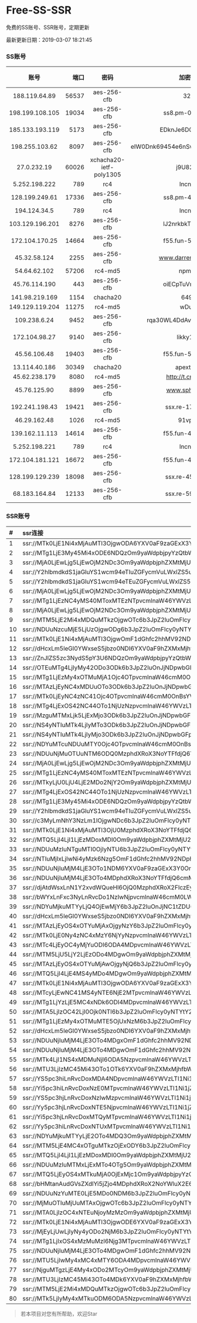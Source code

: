 # Free-SS-SSR

免费的SS账号、SSR账号，定期更新

最新更新日期：2019-03-07 18:21:45 

### SS账号

|账号|端口|密码|加密方式|更新时间|国家|
|:-----:|-----:|:----:|:----:|:----:|:----:|
|188.119.64.89|56537|aes-256-cfb|3200|18:17:13|RU|
|198.199.108.105|19034|aes-256-cfb|ss8.pm-05716410|18:17:04|US|
|185.133.193.119|5173|aes-256-cfb|EDknJe6D06EoWDaw|18:17:14|US|
|198.255.103.62|8097|aes-256-cfb|eIW0Dnk69454e6nSwuspv9DmS201tQ0D|18:17:12|US|
|27.0.232.19|60026|xchacha20-ietf-poly1305|j9U82U53|18:17:12|HK|
|5.252.198.222|789|rc4|lncn.org|18:17:15|JP|
|128.199.249.61|17336|aes-256-cfb|ss8.pm-43407054|18:17:06|SG|
|194.124.34.5|789|rc4|lncn.org|18:17:13|JP|
|103.129.196.201|8276|aes-256-cfb|lJ2nrkbkTYA30wv0|18:17:05|US|
|172.104.170.25|14664|aes-256-cfb|f55.fun-53676794|18:17:06|SG|
|45.32.58.124|2255|aes-256-cfb|www.darrenliuwei.com|18:17:13|JP|
|54.64.62.102|57206|rc4-md5|npmTCK|18:17:05|JP|
|45.76.114.190|443|aes-256-cfb|oiECpTuVmLLxk4Ts|18:17:17|AU|
|141.98.219.169|1154|chacha20|64968|18:17:15|US|
|149.129.119.204|11275|rc4-md5|wDu1Bj|18:17:14|HK|
|109.238.6.24|9452|aes-256-cfb|rqa30WL4DdAvgIFG6Fs3znzTa|18:17:16|FR|
|172.104.98.27|9140|aes-256-cfb|likky1415|18:17:16|JP|
|45.56.106.48|19403|aes-256-cfb|f55.fun-55549591|18:17:04|US|
|13.114.40.186|30349|chacha20|apext2019|18:17:12|JP|
|45.62.238.179|8080|rc4-md5|http://t.cn/EGJIyrl|18:17:14|CA|
|45.76.125.90|8899|aes-256-cfb|www.sphard.com|18:17:17|AU|
|192.241.198.43|19421|aes-256-cfb|ssx.re-17128013|18:17:05|US|
|46.29.162.48|1026|rc4-md5|91vpn.cf|18:17:14|RU|
|139.162.11.113|14614|aes-256-cfb|f55.fun-49472003|18:17:06|SG|
|5.252.198.221|789|rc4|lncn.org|18:17:15|JP|
|172.104.181.121|16672|aes-256-cfb|f55.fun-41734869|18:17:06|SG|
|128.199.129.239|18098|aes-256-cfb|ssx.re-45997655|18:17:06|SG|
|68.183.164.84|12133|aes-256-cfb|ssx.re-59904626|18:17:06|US|


### SSR账号

|#|ssr连接|
|:-----|:-----|
|1|ssr://MTk0LjE1Ni4xMjAuMTI3OjgwODA6YXV0aF9zaGExX3Y0OnJjNC1tZDU6aHR0cF9zaW1wbGU6YUhSMGNEb3ZMM1F1WTI0dlJVZEtTWGx5YkEvP29iZnNwYXJhbT1NVERsaFlNeGRPYXpxT1dHakRwb2RIUndPaTh2ZEM1amJpOUZSMHBKZVhKcyZwcm90b3BhcmFtPWRDNXRaUzlUVTFKVFZVSSZyZW1hcmtzPVUxTlNWRTlQVEY5T2IyUmxPdVctdC1XYnZTQSZncm91cD1WMWRYTGxOVFVsUlBUMHd1UTA5Tg|
|2|ssr://MTg1LjE3My45Mi4xODE6NDQzOm9yaWdpbjpyYzQtbWQ1OnBsYWluOmMzTnpjblV1YVdOMS8_cmVtYXJrcz1VMU5TVkU5UFRGOU9iMlJsT3VTX2hPZTlsLWFXcnlBJmdyb3VwPVYxZFhMbE5UVWxSUFQwd3VRMDlO|
|3|ssr://MjA0LjEwLjg5LjEwOjM2NDc3Om9yaWdpbjphZXMtMjU2LWNmYjpwbGFpbjpNVEl6TkRVMi8_cmVtYXJrcz1VMU5TVkU5UFRGOU9iMlJsT3VlLWp1V2J2U0EmZ3JvdXA9VjFkWExsTlRVbFJQVDB3dVEwOU4|
|4|ssr://Y2hlbmdkdS1jaGluYS1wcm94eTIuZGFycmVuLWxlZS5uZXQ6ODA4MTpvcmlnaW46cmM0LW1kNTpwbGFpbjpPREE0TVEvP3JlbWFya3M9VTFOU1ZFOVBURjlPYjJSbE91V2JtLVczbmVlY2dlYUlrT21EdmVXNGdpRG5sTFhrdjZFJmdyb3VwPVYxZFhMbE5UVWxSUFQwd3VRMDlO|
|5|ssr://Y2hlbmdkdS1jaGluYS1wcm94eTEuZGFycmVuLWxlZS5uZXQ6ODA4MTpvcmlnaW46cmM0LW1kNTpwbGFpbjpPREE0TVEvP3JlbWFya3M9VTFOU1ZFOVBURjlPYjJSbE91V2JtLVczbmVlY2dlYUlrT21EdmVXNGdpRG5sTFhrdjZFJmdyb3VwPVYxZFhMbE5UVWxSUFQwd3VRMDlO|
|6|ssr://MjA0LjEwLjg5LjEwOjM2NDc3Om9yaWdpbjphZXMtMjU2LWNmYjpwbGFpbjpNVEl6TkRVMi8_cmVtYXJrcz1VMU5TVkU5UFRGOU9iMlJsT3VlLWp1V2J2U0EmZ3JvdXA9VjFkWExsTlRVbFJQVDB3dVEwOU4|
|7|ssr://MTg1LjEzNC4yMS40MToxMTEzNTpvcmlnaW46YWVzLTI1Ni1jZmI6cGxhaW46WldSbmEyVmkvP3JlbWFya3M9VTFOU1ZFOVBURjlPYjJSbE91aUxzZVdidlNBJmdyb3VwPVYxZFhMbE5UVWxSUFQwd3VRMDlO|
|8|ssr://MjA0LjEwLjg5LjEwOjM2NDc3Om9yaWdpbjphZXMtMjU2LWNmYjpwbGFpbjpNVEl6TkRVMi8_cmVtYXJrcz1VMU5TVkU5UFRGOU9iMlJsT3VlLWp1V2J2U0EmZ3JvdXA9VjFkWExsTlRVbFJQVDB3dVEwOU4|
|9|ssr://MTM5LjE2Mi4xMDQuMTkzOjgwOTc6b3JpZ2luOmFlcy0yNTYtY2ZiOnBsYWluOlpVbFhNRVJ1YXpZNU5EVTBaVFp1VTNkMWMzQjJPVVJ0VXpJd01YUlJNRVEvP29iZnNwYXJhbT1NVERsaFlNeGRPYXpxT1dHakRwb2RIUndPaTh2ZEM1amJpOUZSMHBKZVhKcyZwcm90b3BhcmFtPWRDNXRaUzlUVTFKVFZVSSZyZW1hcmtzPVUxTlNWRTlQVEY5T2IyUmxPdWFYcGVhY3JDRGt1SnprdXF6cGc3M2xrNEhsdDUzbGpMcE1hVzV2WkdYbWxiRG1qYTdrdUszbHY0TSZncm91cD1WMWRYTGxOVFVsUlBUMHd1UTA5Tg|
|10|ssr://NDUuNzcuMjE5LjUzOjgwODg6b3JpZ2luOmFlcy0yNTYtY2ZiOnBsYWluOk9ETXpORGN6T0RFLz9vYmZzcGFyYW09VG05dVpRJnByb3RvcGFyYW09VG05dVpRJnJlbWFya3M9VTFOU1ZFOVBURjlPYjJSbE91ZS1qdVdidlNEbWxyRG1zNzNvcGJfbHQ1N25tcTdtbHFfbGphSG5pYm5udTdSRGFHOXZjR0htbGJEbWphN2t1SzNsdjRNJmdyb3VwPVYxZFhMbE5UVWxSUFQwd3VRMDlO|
|11|ssr://MTk0LjE1Ni4xMjAuMTI3OjgwOmF1dGhfc2hhMV92NDpyYzQtbWQ1Omh0dHBfc2ltcGxlOmRDNXRaUzlUVTFKVFZVSS8_b2Jmc3BhcmFtPTVMdVk2TFM1VTFOUzVyT281WWFNT21oMGRIQTZMeTkwTG1OdUwwVkhTa2w1Y213JnByb3RvcGFyYW09ZEM1dFpTOVRVMUpUVlVJJnJlbWFya3M9VTFOU1ZFOVBURjlPYjJSbE91Vy10LVdidlNBJmdyb3VwPVYxZFhMbE5UVWxSUFQwd3VRMDlO|
|12|ssr://dHcxLm5leGl0YWxseS5jbzo0NDI6YXV0aF9hZXMxMjhfc2hhMTphZXMtMTI4LWN0cjpwbGFpbjpjbm93VkZOUlVpRkpLaVpqUkNNM0pRLz9yZW1hcmtzPVUxTlNWRTlQVEY5T2IyUmxPdVdQc09hNXZ1ZWNnU0RrdUszbGpZN25sTFhrdjZFb1NHbE9aWFFwNXBXdzVvMnU1TGl0NWItRCZncm91cD1WMWRYTGxOVFVsUlBUMHd1UTA5Tg|
|13|ssr://ZnJlZS5zc3NydS5pY3U6NDQzOm9yaWdpbjpyYzQtbWQ1Omh0dHBfc2ltcGxlOmMzTnpjblV1YVdOMS8_b2Jmc3BhcmFtPVRtOXVaUSZwcm90b3BhcmFtPVRtOXVaUSZyZW1hcmtzPVUxTlNWRTlQVEY5T2IyUmxPdVNfaE9lOWwtYVdyeUEmZ3JvdXA9VjFkWExsTlRVbFJQVDB3dVEwOU4|
|14|ssr://OTEuMTg4LjIyMy42ODo3ODk6b3JpZ2luOnJjNDpwbGFpbjpiRzVqYmk1dmNtYy8_cHJvdG9wYXJhbT1UbTl1WlEmcmVtYXJrcz1VMU5TVkU5UFRGOU9iMlJsT3VXY24taUFzLVdGdGlBJmdyb3VwPVYxZFhMbE5UVWxSUFQwd3VRMDlO|
|15|ssr://MTg1LjEzMy4xOTMuMjA1Ojc4OTpvcmlnaW46cmM0OnBsYWluOmJHNWpiaTV2Y21jLz9wcm90b3BhcmFtPVRtOXVaUSZyZW1hcmtzPVUxTlNWRTlQVEY5T2IyUmxPdW1tbWVhNHJ5QSZncm91cD1WMWRYTGxOVFVsUlBUMHd1UTA5Tg|
|16|ssr://MTAzLjEyNC4xMDUuOTo3ODk6b3JpZ2luOnJjNDpwbGFpbjpiRzVqYmk1dmNtYy8_cHJvdG9wYXJhbT1UbTl1WlEmcmVtYXJrcz1VMU5TVkU5UFRGOU9iMlJsT3VTNm11V2txdVdjc09XTXVpQSZncm91cD1WMWRYTGxOVFVsUlBUMHd1UTA5Tg|
|17|ssr://MTk0LjEyNC4zNC41Ojc4OTpvcmlnaW46cmM0OnBsYWluOmJHNWpiaTV2Y21jLz9wcm90b3BhcmFtPVRtOXVaUSZyZW1hcmtzPVUxTlNWRTlQVEY5T2IyUmxPdWVSbnVXanF5QSZncm91cD1WMWRYTGxOVFVsUlBUMHd1UTA5Tg|
|18|ssr://MTg4LjExOS42NC44OTo1NjUzNzpvcmlnaW46YWVzLTI1Ni1jZmI6cGxhaW46TXpJd01BLz9yZW1hcmtzPVUxTlNWRTlQVEY5T2IyUmxPdWF5bWVlSnVlbVl2LWFMaWVTOHJ5QSZncm91cD1WMWRYTGxOVFVsUlBUMHd1UTA5Tg|
|19|ssr://MzguMTMxLjk5LjExMjo3ODk6b3JpZ2luOnJjNDpwbGFpbjpiRzVqYmk1dmNtYy8_cHJvdG9wYXJhbT1UbTl1WlEmcmVtYXJrcz1VMU5TVkU5UFRGOU9iMlJsT3VlLWp1V2J2U0Rsalk3bm01dnBvYjlEYjJkbGJuVHBnSnJrdjZIbGhhemxqN2cmZ3JvdXA9VjFkWExsTlRVbFJQVDB3dVEwOU4|
|20|ssr://NS4yNTIuMTk4LjIyMTo3ODk6b3JpZ2luOnJjNDpwbGFpbjpiRzVqYmk1dmNtYy8_cHJvdG9wYXJhbT1UbTl1WlEmcmVtYXJrcz1VMU5TVkU5UFRGOU9iMlJsT3VXLXQtV2J2U0EmZ3JvdXA9VjFkWExsTlRVbFJQVDB3dVEwOU4|
|21|ssr://NS4yNTIuMTk4LjIyMjo3ODk6b3JpZ2luOnJjNDpwbGFpbjpiRzVqYmk1dmNtYy8_cHJvdG9wYXJhbT1UbTl1WlEmcmVtYXJrcz1VMU5TVkU5UFRGOU9iMlJsT3VXLXQtV2J2U0EmZ3JvdXA9VjFkWExsTlRVbFJQVDB3dVEwOU4|
|22|ssr://NDYuMTcuNDUuMTY0Ojc4OTpvcmlnaW46cmM0OnBsYWluOmJHNWpiaTV2Y21jLz9wcm90b3BhcmFtPVRtOXVaUSZyZW1hcmtzPVUxTlNWRTlQVEY5T2IyUmxPdVNfaE9lOWwtYVdyeUEmZ3JvdXA9VjFkWExsTlRVbFJQVDB3dVEwOU4|
|23|ssr://NDUuNjMuOTUuNTM6ODQ0MzphdXRoX3NoYTFfdjQ6YWVzLTI1Ni1jZmI6dGxzMS4yX3RpY2tldF9hdXRoOlJtRk1kVzVFWVVaaFNHRnZRRFV4TXcvP29iZnNwYXJhbT1UbTl1WlEmcHJvdG9wYXJhbT1UbTl1WlEmcmVtYXJrcz1VMU5TVkU5UFRGOU9iMlJsT3VlLWp1V2J2U0JEYUc5dmNHSGxoYXpsajdqbWxiRG1qYTdrdUszbHY0TSZncm91cD1WMWRYTGxOVFVsUlBUMHd1UTA5Tg|
|24|ssr://MjA0LjEwLjg5LjEwOjM2NDc3Om9yaWdpbjphZXMtMjU2LWNmYjpwbGFpbjpNVEl6TkRVMi8_b2Jmc3BhcmFtPVRtOXVaUSZwcm90b3BhcmFtPVRtOXVaUSZyZW1hcmtzPVUxTlNWRTlQVEY5T2IyUmxPdWUtanVXYnZTQSZncm91cD1WMWRYTGxOVFVsUlBUMHd1UTA5Tg|
|25|ssr://MTg1LjEzNC4yMS40MToxMTEzNTpvcmlnaW46YWVzLTI1Ni1jZmI6cGxhaW46WldSbmEyVmkvP29iZnNwYXJhbT1UbTl1WlEmcHJvdG9wYXJhbT1UbTl1WlEmcmVtYXJrcz1VMU5TVkU5UFRGOU9iMlJsT3VpTHNlV2J2U0EmZ3JvdXA9VjFkWExsTlRVbFJQVDB3dVEwOU4|
|26|ssr://MTkyLjU0LjU4LjE2MDo2NjY2Om9yaWdpbjphZXMtMjU2LWNmYjpwbGFpbjpkM2QzTG5kMWQzZGxZaTVqYjIwLz9yZW1hcmtzPVUxTlNWRTlQVEY5T2IyUmxPdVctdC1XYnZTQSZncm91cD1WMWRYTGxOVFVsUlBUMHd1UTA5Tg|
|27|ssr://MTg4LjExOS42NC44OTo1NjUzNzpvcmlnaW46YWVzLTI1Ni1jZmI6cGxhaW46TXpJd01BLz9vYmZzcGFyYW09VG05dVpRJnByb3RvcGFyYW09VG05dVpRJnJlbWFya3M9VTFOU1ZFOVBURjlPYjJSbE91YXltZWVKdWVtWXYtYUxpZVM4cnlBJmdyb3VwPVYxZFhMbE5UVWxSUFQwd3VRMDlO|
|28|ssr://MTg1LjE3My45Mi4xODE6NDQzOm9yaWdpbjpyYzQtbWQ1OnBsYWluOmMzTnpjblV1YVdOMS8_b2Jmc3BhcmFtPVRtOXVaUSZwcm90b3BhcmFtPVRtOXVaUSZyZW1hcmtzPVUxTlNWRTlQVEY5T2IyUmxPdVNfaE9lOWwtYVdyeUEmZ3JvdXA9VjFkWExsTlRVbFJQVDB3dVEwOU4|
|29|ssr://Y2hlbmdkdS1jaGluYS1wcm94eTIuZGFycmVuLWxlZS5uZXQ6ODA4MTpvcmlnaW46cmM0LW1kNTpwbGFpbjpPREE0TVEvP29iZnNwYXJhbT01THVZNkxTNVUxTlM1ck9vNVlhTU9taDBkSEE2THk5MExtTnVMMFZIU2tsNWNtdyZwcm90b3BhcmFtPWRDNXRaUzlUVTFKVFZVSSZyZW1hcmtzPVUxTlNWRTlQVEY5T2IyUmxPdVdibS1XM25lZWNnZWFJa09tRHZlVzRnaURubExYa3Y2RSZncm91cD1WMWRYTGxOVFVsUlBUMHd1UTA5Tg|
|30|ssr://c3MyLmNhY3NzLm1lOjgwNDc6b3JpZ2luOmFlcy0yNTYtY2ZiOnBsYWluOk9UYzVOREU0TVRJMU5BLz9vYmZzcGFyYW09VG05dVpRJnByb3RvcGFyYW09VG05dVpRJnJlbWFya3M9VTFOU1ZFOVBURjlPYjJSbE91U19oT2U5bC1hV3J5QSZncm91cD1WMWRYTGxOVFVsUlBUMHd1UTA5Tg|
|31|ssr://MTk0LjE1Ni4xMjAuMTI3OjU0MzphdXRoX3NoYTFfdjQ6cmM0LW1kNTpodHRwX3NpbXBsZTphSFIwY0RvdkwzUXVZMjR2VWtRd1JEZHplQS8_b2Jmc3BhcmFtPTVMdVk2TFM1VTFOUzVyT281WWFNT21oMGRIQTZMeTkwTG1OdUwwVkhTa2w1Y213JnByb3RvcGFyYW09ZEM1dFpTOVRVMUpUVlVJJnJlbWFya3M9VTFOU1ZFOVBURjlPYjJSbE91Vy10LVdidlNBJmdyb3VwPVYxZFhMbE5UVWxSUFQwd3VRMDlO|
|32|ssr://MTQ5LjI4LjI1LjEzMDoxMDI0Om9yaWdpbjphZXMtMjU2LWNmYjpwbGFpbjpZbUZ1Ym1scWFYVnFhWFZpZFRnNC8_cmVtYXJrcz1VMU5TVkU5UFRGOU9iMlJsT3VlLWp1V2J2U0EmZ3JvdXA9VjFkWExsTlRVbFJQVDB3dVEwOU4|
|33|ssr://NDUuMzIuNTguMTI0OjIyNTU6b3JpZ2luOmFlcy0yNTYtY2ZiOnBsYWluOmQzZDNMbVJoY25KbGJteHBkWGRsYVM1amIyMC8_b2Jmc3BhcmFtPTVMdVk2TFM1VTFOUzVyT281WWFNT21oMGRIQTZMeTkwTG1OdUwwVkhTa2w1Y213JnByb3RvcGFyYW09ZEM1dFpTOVRVMUpUVlVJJnJlbWFya3M9VTFOU1ZFOVBURjlPYjJSbE91YVhwZWFjckNEa3VKemt1cXhEYUc5dmNHSG1sYkRtamE3a3VLM2x2NE0mZ3JvdXA9VjFkWExsTlRVbFJQVDB3dVEwOU4|
|34|ssr://NTIuMjIxLjIwNi4yMzk6Nzg5OmF1dGhfc2hhMV92NDphZXMtMjU2LWNmYjpodHRwX3NpbXBsZTpOemc1S3cvP29iZnNwYXJhbT1UbTl1WlEmcHJvdG9wYXJhbT1UbTl1WlEmcmVtYXJrcz1VMU5TVkU5UFRGOU9iMlJsT3VlLWp1V2J2U0Rsalk3bm01dnBvYl9sdDU3b3BiX3BtNFhsbTc3bHVJTGt1cHJwcWF6cGdJb29RVzFoZW05dUtlV0ZyT1dQdU9hVnNPYU5ydVM0cmVXX2d3Jmdyb3VwPVYxZFhMbE5UVWxSUFQwd3VRMDlO|
|35|ssr://NDUuNjIuMjM4LjE3OTo1NDM6YXV0aF9zaGExX3Y0OnJjNC1tZDU6aHR0cF9zaW1wbGU6YUhSMGNEb3ZMM1F1WTI0dlVrUXdSRGR6ZUEvP29iZnNwYXJhbT01THVZNkxTNVUxTlM1ck9vNVlhTU9taDBkSEE2THk5MExtTnVMMFZIU2tsNWNtdyZwcm90b3BhcmFtPWRDNXRaUzlUVTFKVFZVSSZyZW1hcmtzPVUxTlNWRTlQVEY5T2IyUmxPdVdLb09hTHYtV2tweURscm9ubHBLZm5sYVhubklIbG43cmxwWWZudXJORVlYUmhRMmwwZWVhVnNPYU5ydVM0cmVXX2d3Jmdyb3VwPVYxZFhMbE5UVWxSUFQwd3VRMDlO|
|36|ssr://NDUuNjIuMjM4LjE3OTo4MDphdXRoX3NoYTFfdjQ6cmM0LW1kNTpodHRwX3NpbXBsZTpkQzV0WlM5VFUxSlRWVUkvP29iZnNwYXJhbT01THVZNkxTNVUxTlM1ck9vNVlhTU9taDBkSEE2THk5MExtTnVMMFZIU2tsNWNtdyZwcm90b3BhcmFtPWRDNXRaUzlUVTFKVFZVSSZyZW1hcmtzPVUxTlNWRTlQVEY5T2IyUmxPdVdLb09hTHYtV2tweURscm9ubHBLZm5sYVhubklIbG43cmxwWWZudXJORVlYUmhRMmwwZWVhVnNPYU5ydVM0cmVXX2d3Jmdyb3VwPVYxZFhMbE5UVWxSUFQwd3VRMDlO|
|37|ssr://djAtdWsxLnN1Y2xvdWQueHl6OjQ0MzphdXRoX2FlczEyOF9zaGExOmFlcy0yNTYtY2ZiOnBsYWluOlUzVmpiRzkxWkM1d2NtOC8_b2Jmc3BhcmFtPVlqRTVaalEwTG0xcFkzSnZjMjltZEM1amIyMCZwcm90b3BhcmFtPU5EcHpkV05zYjNWa0xuUnZjQSZyZW1hcmtzPVUxTlNWRTlQVEY5T2IyUmxPdWlMc2VXYnZTQSZncm91cD1WMWRYTGxOVFVsUlBUMHd1UTA5Tg|
|38|ssr://bWYxLnFxc3NyLnRvcDo1NzIwNjpvcmlnaW46cmM0LW1kNTpwbGFpbjpibkJ0VkVOTC8_b2Jmc3BhcmFtPVRtOXVaUSZwcm90b3BhcmFtPVRtOXVaUSZyZW1hcmtzPVUxTlNWRTlQVEY5T2IyUmxPdWFYcGVhY3JDRGt1SnprdXF4QmJXRjZiMjdtbGJEbWphN2t1SzNsdjRNJmdyb3VwPVYxZFhMbE5UVWxSUFQwd3VRMDlO|
|39|ssr://NDYuMjkuMTYyLjQ4OjEwMjY6b3JpZ2luOnJjNC1tZDU6cGxhaW46T1RGMmNHNHVZMlkvP29iZnNwYXJhbT1UbTl1WlEmcHJvdG9wYXJhbT1UbTl1WlEmcmVtYXJrcz1VMU5TVkU5UFRGOU9iMlJsT3VTX2hPZTlsLWFXcnlBJmdyb3VwPVYxZFhMbE5UVWxSUFQwd3VRMDlO|
|40|ssr://dHcxLm5leGl0YWxseS5jbzo0NDI6YXV0aF9hZXMxMjhfc2hhMTphZXMtMTI4LWN0cjpwbGFpbjpjbm93VkZOUlVpRkpLaVpqUkNNM0pRLz9yZW1hcmtzPVUxTlNWRTlQVEY5T2IyUmxPdVdQc09hNXZ1ZWNnU0RrdUszbGpZN25sTFhrdjZFb1NHbE9aWFFwNXBXdzVvMnU1TGl0NWItRCZncm91cD1WMWRYTGxOVFVsUlBUMHd1UTA5Tg|
|41|ssr://MTAzLjEyOS4xOTYuMjAxOjgyNzY6b3JpZ2luOmFlcy0yNTYtY2ZiOnBsYWluOmJFb3libkpyWW10VVdVRXpNSGQyTUEvP29iZnNwYXJhbT1UbTl1WlEmcHJvdG9wYXJhbT1UbTl1WlEmcmVtYXJrcz1VMU5TVkU5UFRGOU9iMlJsT3VTNm11V2txdVdjc09XTXVpQSZncm91cD1WMWRYTGxOVFVsUlBUMHd1UTA5Tg|
|42|ssr://MTk0LjE0Ny4zNC4xMzY6NjYyNzpvcmlnaW46YWVzLTI1Ni1jZmI6cGxhaW46ZFRoR1kxRnpNUS8_b2Jmc3BhcmFtPVRtOXVaUSZwcm90b3BhcmFtPVRtOXVaUSZyZW1hcmtzPVUxTlNWRTlQVEY5T2IyUmxPdWVSbnVXanF5QSZncm91cD1WMWRYTGxOVFVsUlBUMHd1UTA5Tg|
|43|ssr://MTc4LjEyOC4yMjYuODI6ODA4MDpvcmlnaW46YWVzLTI1Ni1jZmI6cGxhaW46TWpObFlXTS8_b2Jmc3BhcmFtPVRtOXVaUSZwcm90b3BhcmFtPVRtOXVaUSZyZW1hcmtzPVUxTlNWRTlQVEY5T2IyUmxPdVc0ak9pRmlpQSZncm91cD1WMWRYTGxOVFVsUlBUMHd1UTA5Tg|
|44|ssr://MTM5LjU5LjY2LjEzODo4MDgwOm9yaWdpbjphZXMtMjU2LWNmYjpwbGFpbjpNemhsT1dVNC8_b2Jmc3BhcmFtPVRtOXVaUSZwcm90b3BhcmFtPVRtOXVaUSZyZW1hcmtzPVUxTlNWRTlQVEY5T2IyUmxPdVdOc09XNnBpRGxqYUhudXJQbG9aVGxoWXZwZ3Fibmo2M2xpcURudlpmbHNKUkVhV2RwZEdGc1QyTmxZVzdtbGJEbWphN2t1SzNsdjRNJmdyb3VwPVYxZFhMbE5UVWxSUFQwd3VRMDlO|
|45|ssr://MTAzLjEyOS4xOTYuMjAwOjgyNjQ6b3JpZ2luOmFlcy0yNTYtY2ZiOnBsYWluOmMxRnFkVTl2TW1KNU5tOW1kSEZzY0EvP29iZnNwYXJhbT1UbTl1WlEmcHJvdG9wYXJhbT1UbTl1WlEmcmVtYXJrcz1VMU5TVkU5UFRGOU9iMlJsT3VTNm11V2txdVdjc09XTXVpQSZncm91cD1WMWRYTGxOVFVsUlBUMHd1UTA5Tg|
|46|ssr://MTQ5LjI4LjE4MS4yMDo4MDgwOm9yaWdpbjphZXMtMjU2LWNmYjpwbGFpbjpaalV5TTJNLz9vYmZzcGFyYW09VG05dVpRJnByb3RvcGFyYW09VG05dVpRJnJlbWFya3M9VTFOU1ZFOVBURjlPYjJSbE91ZS1qdVdidlNBJmdyb3VwPVYxZFhMbE5UVWxSUFQwd3VRMDlO|
|47|ssr://MTk0LjE1Ni4xMjAuMTI3OjgwODA6YXV0aF9zaGExX3Y0OnJjNC1tZDU6aHR0cF9zaW1wbGU6YUhSMGNEb3ZMM1F1WTI0dlJVZEtTWGx5YkEvP29iZnNwYXJhbT1NVERsaFlNeGRPYXpxT1dHakRwb2RIUndPaTh2ZEM1amJpOUZSMHBKZVhKcyZwcm90b3BhcmFtPWRDNXRaUzlUVTFKVFZVSSZyZW1hcmtzPVUxTlNWRTlQVEY5T2IyUmxPdVctdC1XYnZTQSZncm91cD1WMWRYTGxOVFVsUlBUMHd1UTA5Tg|
|48|ssr://MTcyLjEwNC41MS4yNTE6NjE2MTpvcmlnaW46YWVzLTI1Ni1jZmI6cGxhaW46VTNJMVJVUS8_b2Jmc3BhcmFtPVRtOXVaUSZwcm90b3BhcmFtPVRtOXVaUSZyZW1hcmtzPVUxTlNWRTlQVEY5T2IyUmxPdWFXc09XS29PV2RvU0JNYVc1dlpHWG1sYkRtamE3a3VLM2x2NE0mZ3JvdXA9VjFkWExsTlRVbFJQVDB3dVEwOU4|
|49|ssr://MTg1LjYzLjE5MC4xNDk6ODI4MDpvcmlnaW46YWVzLTI1Ni1jZmI6cGxhaW46ZVZRMlZsVXkvP29iZnNwYXJhbT1UbTl1WlEmcHJvdG9wYXJhbT1UbTl1WlEmcmVtYXJrcz1VMU5TVkU5UFRGOU9iMlJsT3Vhc3AtYTBzaUEmZ3JvdXA9VjFkWExsTlRVbFJQVDB3dVEwOU4|
|50|ssr://MTA5LjIzOC42LjI0Ojk0NTI6b3JpZ2luOmFlcy0yNTYtY2ZiOnBsYWluOmNuRmhNekJYVERSRVpFRjJaMGxHUnpaR2N6TjZibnBVWVEvP29iZnNwYXJhbT01THVZNkxTNVUxTlM1ck9vNVlhTU9taDBkSEE2THk5MExtTnVMMFZIU2tsNWNtdyZwcm90b3BhcmFtPWRDNXRaUzlUVTFKVFZVSSZyZW1hcmtzPVUxTlNWRTlQVEY5T2IyUmxPdWF6bGVXYnZTQSZncm91cD1WMWRYTGxOVFVsUlBUMHd1UTA5Tg|
|51|ssr://MTg1LjEzMy4xOTMuMTE5OjUxNzM6b3JpZ2luOmFlcy0yNTYtY2ZiOnBsYWluOlJVUnJia3BsTmtRd05rVnZWMFJoZHcvP29iZnNwYXJhbT01THVZNkxTNVUxTlM1ck9vNVlhTU9taDBkSEE2THk5MExtTnVMMFZIU2tsNWNtdyZwcm90b3BhcmFtPWRDNXRaUzlUVTFKVFZVSSZyZW1hcmtzPVUxTlNWRTlQVEY5T2IyUmxPdW1tbWVhNHJ5QSZncm91cD1WMWRYTGxOVFVsUlBUMHd1UTA5Tg|
|52|ssr://dHcxLm5leGl0YWxseS5jbzo0NDI6YXV0aF9hZXMxMjhfc2hhMTphZXMtMTI4LWN0cjpwbGFpbjpjbm93VkZOUlVpRkpLaVpqUkNNM0pRLz9vYmZzcGFyYW09VG05dVpRJnByb3RvcGFyYW09VG05dVpRJnJlbWFya3M9VTFOU1ZFOVBURjlPYjJSbE91V1BzT2E1dnVlY2dTRGt1SzNsalk3bmxMWGt2NkVvU0dsT1pYUXA1cFd3NW8ydTVMaXQ1Yi1EJmdyb3VwPVYxZFhMbE5UVWxSUFQwd3VRMDlO|
|53|ssr://NDUuNjIuMjM4LjE3OTo4MDgxOmF1dGhfc2hhMV92NDpyYzQtbWQ1Omh0dHBfc2ltcGxlOmFIUjBjRG92TDNRdVkyNHZSV2hrYlZSNFpRLz9vYmZzcGFyYW09NUx1WTZMUzVVMU5TNXJPbzVZYU1PbWgwZEhBNkx5OTBMbU51TDBWSFNrbDVjbXcmcHJvdG9wYXJhbT1kQzV0WlM5VFUxSlRWVUkmcmVtYXJrcz1VMU5TVkU5UFRGOU9iMlJsT3VXS29PYUx2LVdrcHlEbHJvbmxwS2ZubGFYbm5JSGxuN3JscFlmbnVyTkVZWFJoUTJsMGVlYVZzT2FOcnVTNHJlV19ndyZncm91cD1WMWRYTGxOVFVsUlBUMHd1UTA5Tg|
|54|ssr://NDUuNjIuMjM4LjE3OTo4MDgwOmF1dGhfc2hhMV92NDpyYzQtbWQ1Omh0dHBfc2ltcGxlOmFIUjBjRG92TDNRdVkyNHZSVWRLU1hseWJBLz9vYmZzcGFyYW09NUx1WTZMUzVVMU5TNXJPbzVZYU1PbWgwZEhBNkx5OTBMbU51TDBWSFNrbDVjbXcmcHJvdG9wYXJhbT1kQzV0WlM5VFUxSlRWVUkmcmVtYXJrcz1VMU5TVkU5UFRGOU9iMlJsT3VXS29PYUx2LVdrcHlEbHJvbmxwS2ZubGFYbm5JSGxuN3JscFlmbnVyTkVZWFJoUTJsMGVlYVZzT2FOcnVTNHJlV19ndyZncm91cD1WMWRYTGxOVFVsUlBUMHd1UTA5Tg|
|55|ssr://MTk4LjI1NS4xMDMuNjI6ODA5NzpvcmlnaW46YWVzLTI1Ni1jZmI6cGxhaW46WlVsWE1FUnVhelk1TkRVMFpUWnVVM2QxYzNCMk9VUnRVekl3TVhSUk1FUS8_b2Jmc3BhcmFtPU1URGxoWU14ZE9henFPV0dqRHBvZEhSd09pOHZkQzVqYmk5RlIwcEplWEpzJnByb3RvcGFyYW09ZEM1dFpTOVRVMUpUVlVJJnJlbWFya3M9VTFOU1ZFOVBURjlPYjJSbE91ZS1qdVdidlNBJmdyb3VwPVYxZFhMbE5UVWxSUFQwd3VRMDlO|
|56|ssr://MTU3LjIzMC45Mi43OTo1OTk6YXV0aF9hZXMxMjhfbWQ1OmFlcy0xMjgtY3RyOnBsYWluOmJXNTBZbkp5WTJRLz9yZW1hcmtzPVUxTlNWRTlQVEY5T2IyUmxPdWUtanVXYnZTQSZncm91cD1WMWRYTGxOVFVsUlBUMHd1UTA5Tg|
|57|ssr://YS5pc3hiLnRvcDoxMDA4NDpvcmlnaW46YWVzLTI1Ni1jZmI6cGxhaW46YVhONExubDBMVEU0T0RnMk1qSXovP3JlbWFya3M9VTFOU1ZFOVBURjlPYjJSbE91ZS1qdVdidlNEbGlxRGxpS25ucG9fbHNMemt1cHJsdDU3bWw2ZnBoNUhsc2JGRWFXZHBkR0ZzVDJObFlXN21sYkRtamE3a3VLM2x2NE0mZ3JvdXA9VjFkWExsTlRVbFJQVDB3dVEwOU4|
|58|ssr://Yi5pc3hiLnRvcDoxNzE0MTpvcmlnaW46YWVzLTI1Ni1jZmI6cGxhaW46YVhONExubDBMVFF4TnpZMk5qWXovP3JlbWFya3M9VTFOU1ZFOVBURjlPYjJSbE91ZS1qdVdidlNEbGlxRGxpS25ucG9fbHNMemt1cHJsdDU3bWw2ZnBoNUhsc2JGRWFXZHBkR0ZzVDJObFlXN21sYkRtamE3a3VLM2x2NE0mZ3JvdXA9VjFkWExsTlRVbFJQVDB3dVEwOU4|
|59|ssr://YS5pc3hjLnRvcDoxNzIwMzpvcmlnaW46YWVzLTI1Ni1jZmI6cGxhaW46YVhONExubDBMVGs0T1RVeU1ETTMvP3JlbWFya3M9VTFOU1ZFOVBURjlPYjJSbE91YVdzT1dLb09XZG9TQkVhV2RwZEdGc1QyTmxZVzdtbGJEbWphN2t1SzNsdjRNJmdyb3VwPVYxZFhMbE5UVWxSUFQwd3VRMDlO|
|60|ssr://Yy5pc3hjLnRvcDoxNTE5NjpvcmlnaW46YWVzLTI1Ni1jZmI6cGxhaW46YVhONExubDBMVFV6T0RVME5UZ3ovP3JlbWFya3M9VTFOU1ZFOVBURjlPYjJSbE91ZS1qdVdidlNBJmdyb3VwPVYxZFhMbE5UVWxSUFQwd3VRMDlO|
|61|ssr://Yi5pc3hjLnRvcDoxMTQyMTpvcmlnaW46YWVzLTI1Ni1jZmI6cGxhaW46YVhONExubDBMVFEzTVRJd01UTXgvP3JlbWFya3M9VTFOU1ZFOVBURjlPYjJSbE91ZS1qdVdidlNBJmdyb3VwPVYxZFhMbE5UVWxSUFQwd3VRMDlO|
|62|ssr://Yy5pc3hiLnRvcDoxNTUxMTpvcmlnaW46YWVzLTI1Ni1jZmI6cGxhaW46YVhONExubDBMVEUyTWprNU9UYzUvP3JlbWFya3M9VTFOU1ZFOVBURjlPYjJSbE91ZS1qdVdidlNEbGlxRGx0NTdtbDZmcGg1SGxzYkZUUmtfbWxiRG1qYTdrdUszbHY0TSZncm91cD1WMWRYTGxOVFVsUlBUMHd1UTA5Tg|
|63|ssr://NDYuMjkuMTYyLjE2OTo4MDQ3Om9yaWdpbjphZXMtMjU2LWNmYjpwbGFpbjpPVGM1TkRFNE1USTFOQS8_b2Jmc3BhcmFtPVRtOXVaUSZwcm90b3BhcmFtPVRtOXVaUSZyZW1hcmtzPVUxTlNWRTlQVEY5T2IyUmxPdVNfaE9lOWwtYVdyeUEmZ3JvdXA9VjFkWExsTlRVbFJQVDB3dVEwOU4|
|64|ssr://MTM5LjE4MC4xOTguMTkzOjExODY6b3JpZ2luOmFlcy0yNTYtY2ZiOnBsYWluOlptdG9SMVE0Lz9vYmZzcGFyYW09VG05dVpRJnByb3RvcGFyYW09VG05dVpRJnJlbWFya3M9VTFOU1ZFOVBURjlPYjJSbE91ZS1qdVdidlNBJmdyb3VwPVYxZFhMbE5UVWxSUFQwd3VRMDlO|
|65|ssr://MTQ5LjI4LjI1LjEzMDoxMDI0Om9yaWdpbjphZXMtMjU2LWNmYjpwbGFpbjpZbUZ1Ym1scWFYVnFhWFZpZFRnNC8_b2Jmc3BhcmFtPVRtOXVaUSZwcm90b3BhcmFtPVRtOXVaUSZyZW1hcmtzPVUxTlNWRTlQVEY5T2IyUmxPdWUtanVXYnZTQSZncm91cD1WMWRYTGxOVFVsUlBUMHd1UTA5Tg|
|66|ssr://NDUuMzIuMTMxLjExMTo4OTg5Om9yaWdpbjphZXMtMjU2LWNmYjpwbGFpbjpiM0JsYm5ObGMyRnRaUS8_b2Jmc3BhcmFtPVRtOXVaUSZwcm90b3BhcmFtPVRtOXVaUSZyZW1hcmtzPVUxTlNWRTlQVEY5T2IyUmxPdWUtanVXYnZTRGxpcURsaUtubnBvX2xzTHprdXBybHQ1N2xuS1BrdlpYbG9aNURhRzl2Y0dIbWxiRG1qYTdrdUszbHY0TSZncm91cD1WMWRYTGxOVFVsUlBUMHd1UTA5Tg|
|67|ssr://MTQ5LjEyOS4xMTkuMjA0OjExMjc1Om9yaWdpbjpyYzQtbWQ1OnBsYWluOmQwUjFNVUpxLz9vYmZzcGFyYW09VG05dVpRJnByb3RvcGFyYW09VG05dVpRJnJlbWFya3M9VTFOU1ZFOVBURjlPYjJSbE91ZS1qdVdidlNBJmdyb3VwPVYxZFhMbE5UVWxSUFQwd3VRMDlO|
|68|ssr://bHMtanAudGVsZXdlYi5jZjo4MDphdXRoX2NoYWluX2E6bm9uZTpodHRwX3Bvc3Q6WTNSaloyWjNYMlp5WldWZlpHWTNZMk0zTWpnLz9vYmZzcGFyYW09YkhNdGFuQXVkR1ZzWlhkbFlpNWpaZyZwcm90b3BhcmFtPVRtOXVaUSZyZW1hcmtzPVUxTlNWRTlQVEY5T2IyUmxPdWUtanVXYnZTQkJiV0Y2YjI3bWxiRG1qYTdrdUszbHY0TSZncm91cD1WMWRYTGxOVFVsUlBUMHd1UTA5Tg|
|69|ssr://NDUuNzYuMTE0LjE5MDo0NDM6b3JpZ2luOmFlcy0yNTYtY2ZiOnBsYWluOmIybEZRM0JVZFZadFRFeDRhelJVY3cvP29iZnNwYXJhbT1UbTl1WlEmcHJvdG9wYXJhbT1UbTl1WlEmcmVtYXJrcz1VMU5TVkU5UFRGOU9iMlJsT3VlLWp1V2J2U0EmZ3JvdXA9VjFkWExsTlRVbFJQVDB3dVEwOU4|
|70|ssr://MjMuOTIuMjUuMTAxOjgwOTc6b3JpZ2luOmFlcy0yNTYtY2ZiOnBsYWluOlpVbFhNRVJ1YXpZNU5EVTBaVFp1VTNkMWMzQjJPVVJ0VXpJd01YUlJNRVEvP29iZnNwYXJhbT01THVZNkxTNVUxTlM1ck9vNVlhTU9taDBkSEE2THk5MExtTnVMMFZIU2tsNWNtdyZwcm90b3BhcmFtPWRDNXRaUzlUVTFKVFZVSSZyZW1hcmtzPVUxTlNWRTlQVEY5T2IyUmxPdWUtanVXYnZTRG1sckRtczczb3BiX2x0NTVNYVc1dlpHWGxoYXpsajdnJmdyb3VwPVYxZFhMbE5UVWxSUFQwd3VRMDlO|
|71|ssr://MTA0LjIzOC4xNTEuNjoyMzMzOm9yaWdpbjphZXMtMjU2LWNmYjpwbGFpbjpNVEl6TkRVMkxpNC8_b2Jmc3BhcmFtPVRtOXVaUSZwcm90b3BhcmFtPVRtOXVaUSZyZW1hcmtzPVUxTlNWRTlQVEY5T2IyUmxPdWUtanVXYnZTQkRhRzl2Y0dIbGhhemxqN2ptbGJEbWphN2t1SzNsdjRNJmdyb3VwPVYxZFhMbE5UVWxSUFQwd3VRMDlO|
|72|ssr://MTk0LjE1Ni4xMjAuMTI3OjgwODE6YXV0aF9zaGExX3Y0OnJjNC1tZDU6aHR0cF9zaW1wbGU6YUhSMGNEb3ZMM1F1WTI0dlJXaGtiVlI0WlEvP29iZnNwYXJhbT01THVZNkxTNVUxTlM1ck9vNVlhTU9taDBkSEE2THk5MExtTnVMMFZIU2tsNWNtdyZwcm90b3BhcmFtPWRDNXRaUzlUVTFKVFZVSSZyZW1hcmtzPVUxTlNWRTlQVEY5T2IyUmxPdVctdC1XYnZTQSZncm91cD1WMWRYTGxOVFVsUlBUMHd1UTA5Tg|
|73|ssr://MjEyLjUwLjIyNy4yODo2NjM6b3JpZ2luOmFlcy0yNTYtY2ZiOnBsYWluOmRHOTBhR1YzYjNKc1pBLz9vYmZzcGFyYW09VG05dVpRJnByb3RvcGFyYW09VG05dVpRJnJlbWFya3M9VTFOU1ZFOVBURjlPYjJSbE91UzhpdWFjbHlBJmdyb3VwPVYxZFhMbE5UVWxSUFQwd3VRMDlO|
|74|ssr://MTg1LjIxOS4xMzMuMzI6Njg3MTpvcmlnaW46YWVzLTI1Ni1jZmI6cGxhaW46TWpNME1EVlplVFJhZFU1MU1IQlRhUS8_b2Jmc3BhcmFtPVRtOXVaUSZwcm90b3BhcmFtPVRtOXVaUSZyZW1hcmtzPVUxTlNWRTlQVEY5T2IyUmxPdVdjbi1pQXMtV0Z0aUEmZ3JvdXA9VjFkWExsTlRVbFJQVDB3dVEwOU4|
|75|ssr://NDUuNjIuMjM4LjE3OTo4MDgwOmF1dGhfc2hhMV92NDpyYzQtbWQ1Omh0dHBfc2ltcGxlOmFIUjBjRG92TDNRdVkyNHZSVWRLU1hseWJBLz9vYmZzcGFyYW09NUx1WTZMUzVVMU5TNXJPbzVZYU1PbWgwZEhBNkx5OTBMbU51TDBWSFNrbDVjbXcmcHJvdG9wYXJhbT1kQzV0WlM5VFUxSlRWVUkmcmVtYXJrcz1VMU5TVkU5UFRGOU9iMlJsT3VXS29PYUx2LVdrcHlEbHJvbmxwS2ZubGFYbm5JSGxuN3JscFlmbnVyTkVZWFJoUTJsMGVlYVZzT2FOcnVTNHJlV19ndyZncm91cD1WMWRYTGxOVFVsUlBUMHd1UTA5Tg|
|76|ssr://MTU5LjIwMy4xMC4xMTY6ODA4MDpvcmlnaW46YWVzLTI1Ni1jZmI6cGxhaW46WldGak9XUS8_b2Jmc3BhcmFtPVRtOXVaUSZwcm90b3BhcmFtPVRtOXVaUSZyZW1hcmtzPVUxTlNWRTlQVEY5T2IyUmxPdVdLb09hTHYtV2tweURscm9ubHBLZm5sYVhubklIbHBKcmt2S2JscEpwRWFXZHBkR0ZzVDJObFlXN21sYkRtamE3a3VLM2x2NE0mZ3JvdXA9VjFkWExsTlRVbFJQVDB3dVEwOU4|
|77|ssr://NjguMTgzLjE4My4xODo2MTcyOm9yaWdpbjphZXMtMjU2LWNmYjpwbGFpbjpaMFYxY0U0Lz9vYmZzcGFyYW09VG05dVpRJnByb3RvcGFyYW09VG05dVpRJnJlbWFya3M9VTFOU1ZFOVBURjlPYjJSbE91ZS1qdVdidlNBJmdyb3VwPVYxZFhMbE5UVWxSUFQwd3VRMDlO|
|78|ssr://MTU3LjIzMC45Mi43OTo4MDk6YXV0aF9hZXMxMjhfbWQ1OmFlcy0xMjgtY3RyOnBsYWluOk56TTROVE01TlEvP3JlbWFya3M9VTFOU1ZFOVBURjlPYjJSbE91ZS1qdVdidlNBJmdyb3VwPVYxZFhMbE5UVWxSUFQwd3VRMDlO|
|79|ssr://MTM5LjE2Mi4xMDQuMTkzOjgwOTc6b3JpZ2luOmFlcy0yNTYtY2ZiOnBsYWluOlpVbFhNRVJ1YXpZNU5EVTBaVFp1VTNkMWMzQjJPVVJ0VXpJd01YUlJNRVEvP29iZnNwYXJhbT1NVERsaFlNeGRPYXpxT1dHakRwb2RIUndPaTh2ZEM1amJpOUZSMHBKZVhKcyZwcm90b3BhcmFtPWRDNXRaUzlUVTFKVFZVSSZyZW1hcmtzPVUxTlNWRTlQVEY5T2IyUmxPdWFYcGVhY3JDRGt1SnprdXF6cGc3M2xrNEhsdDUzbGpMcE1hVzV2WkdYbWxiRG1qYTdrdUszbHY0TSZncm91cD1WMWRYTGxOVFVsUlBUMHd1UTA5Tg|
|80|ssr://MTk5LjIyMy4xMTkuODM6ODA5NzpvcmlnaW46YWVzLTI1Ni1jZmI6cGxhaW46WlVsWE1FUnVhelk1TkRVMFpUWnVVM2QxYzNCMk9VUnRVekl3TVhSUk1FUS8_b2Jmc3BhcmFtPTVMdVk2TFM1VTFOUzVyT281WWFNT21oMGRIQTZMeTkwTG1OdUwwVkhTa2w1Y213JnByb3RvcGFyYW09ZEM1dFpTOVRVMUpUVlVJJnJlbWFya3M9VTFOU1ZFOVBURjlPYjJSbE91ZS1qdVdidlNBJmdyb3VwPVYxZFhMbE5UVWxSUFQwd3VRMDlO|


> 若本项目对您有所帮助，欢迎Star